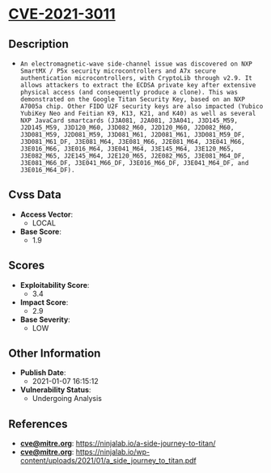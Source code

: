 
# [CVE-2021-3011](https://ninjalab.io/a-side-journey-to-titan/)

## Description

- `An electromagnetic-wave side-channel issue was discovered on NXP SmartMX / P5x security microcontrollers and A7x secure authentication microcontrollers, with CryptoLib through v2.9. It allows attackers to extract the ECDSA private key after extensive physical access (and consequently produce a clone). This was demonstrated on the Google Titan Security Key, based on an NXP A7005a chip. Other FIDO U2F security keys are also impacted (Yubico YubiKey Neo and Feitian K9, K13, K21, and K40) as well as several NXP JavaCard smartcards (J3A081, J2A081, J3A041, J3D145_M59, J2D145_M59, J3D120_M60, J3D082_M60, J2D120_M60, J2D082_M60, J3D081_M59, J2D081_M59, J3D081_M61, J2D081_M61, J3D081_M59_DF, J3D081_M61_DF, J3E081_M64, J3E081_M66, J2E081_M64, J3E041_M66, J3E016_M66, J3E016_M64, J3E041_M64, J3E145_M64, J3E120_M65, J3E082_M65, J2E145_M64, J2E120_M65, J2E082_M65, J3E081_M64_DF, J3E081_M66_DF, J3E041_M66_DF, J3E016_M66_DF, J3E041_M64_DF, and J3E016_M64_DF).`

## Cvss Data

- **Access Vector**:
  - LOCAL
- **Base Score**:
  - 1.9

## Scores

- **Exploitability Score**:
  - 3.4
- **Impact Score**:
  - 2.9
- **Base Severity**:
  - LOW

## Other Information

- **Publish Date**:
  - 2021-01-07 16:15:12
- **Vulnerability Status**:
  - Undergoing Analysis

## References

- **cve@mitre.org**: https://ninjalab.io/a-side-journey-to-titan/
- **cve@mitre.org**: https://ninjalab.io/wp-content/uploads/2021/01/a_side_journey_to_titan.pdf
